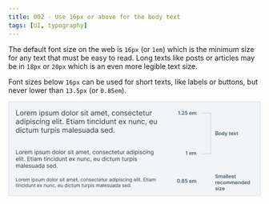 ```yaml
---
title: 002 - Use 16px or above for the body text
tags: [UI, typography]
---
```


The default font size on the web is `16px` (or `1em`) which is the minimum size for any text that must be easy to read. Long texts like posts or articles may be in `18px` or `20px` which is an even more legible text size.

<!-- more -->

Font sizes below `16px` can be used for short texts, like labels or buttons, but never lower than `13.5px` (or `0.85em`).

![Text size](/img/002-text-size.png)
